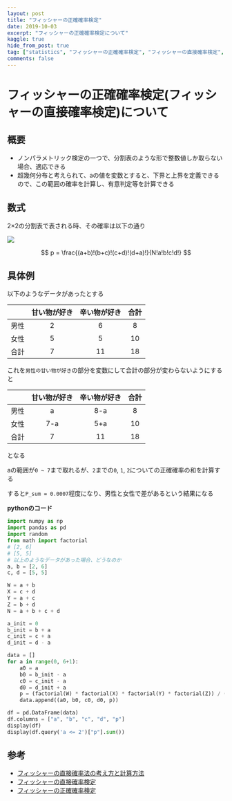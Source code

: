 ```yaml
---
layout: post
title: "フィッシャーの正確確率検定"
date: 2019-10-03
excerpt: "フィッシャーの正確確率検定について"
kaggle: true
hide_from_post: true
tag: ["statistics", "フィッシャーの正確確率検定", "フィッシャーの直接確率検定", "nonparametric"]
comments: false
---
```


# フィッシャーの正確確率検定(フィッシャーの直接確率検定)について

## 概要
 - ノンパラメトリック検定の一つで、分割表のような形で整数値しか取らない場合、適応できる  
 - 超幾何分布と考えられて、aの値を変数とすると、下界と上界を定義できるので、この範囲の確率を計算し、有意判定等を計算できる  

## 数式
2×2の分割表で表される時、その確率は以下の通り  

<div> 
  <img src="https://user-images.githubusercontent.com/4949982/143178766-35d880bd-f1d4-42f7-8a26-fcba255d2243.png">
</div>

$$
p = \frac{(a+b)!(b+c)!(c+d)!(d+a)!}{N!a!b!c!d!}
$$

## 具体例

以下のようなデータがあったとする

|      | 甘い物が好き | 辛い物が好き | 合計 |
|:----:|:------------:|:------------:|:----:|
| 男性 |       2      |       6      |   8  |
| 女性 |       5      |       5      |  10  |
| 合計 |       7      |      11      |  18  |

これを`男性の甘い物が好き`の部分を変数にして合計の部分が変わらないようにすると

|      | 甘い物が好き | 辛い物が好き | 合計 |
|:----:|:------------:|:------------:|:----:|
| 男性 |       a      |      8-a     |   8  |
| 女性 |      7-a     |      5+a     |  10  |
| 合計 |       7      |      11      |  18  |

となる  

aの範囲が`0 ~ 7`まで取れるが、`2`までの`0`, `1`, `2`についての正確確率の和を計算する  

すると`P_sum = 0.0007`程度になり、男性と女性で差があるという結果になる  

**pythonのコード**  

```python
import numpy as np
import pandas as pd
import random
from math import factorial
# [2, 6]
# [5, 5]
# 以上のようなデータがあった場合、どうなのか
a, b = [2, 6]
c, d = [5, 5]

W = a + b
X = c + d
Y = a + c
Z = b + d
N = a + b + c + d

a_init = 0
b_init = b + a
c_init = c + a
d_init = d - a

data = []
for a in range(0, 6+1):
    a0 = a
    b0 = b_init - a
    c0 = c_init - a
    d0 = d_init + a
    p = (factorial(W) * factorial(X) * factorial(Y) * factorial(Z)) / ( factorial(n) * factorial(a0) * factorial(b0) * factorial(c0) * factorial(d0) ) 
    data.append((a0, b0, c0, d0, p))

df = pd.DataFrame(data)
df.columns = ["a", "b", "c", "d", "p"]
display(df)
display(df.query('a <= 2')["p"].sum())
```


## 参考
 - [フィッシャーの直接確率法の考え方と計算方法](https://mathwords.net/seikakukakuritu)
 - [フィッシャーの直接確率検定](https://data-science.gr.jp/theory/tst_fisher_exact_probability_test.html)
 - [フィッシャーの正確確率検定](https://ja.wikipedia.org/wiki/%E3%83%95%E3%82%A3%E3%83%83%E3%82%B7%E3%83%A3%E3%83%BC%E3%81%AE%E6%AD%A3%E7%A2%BA%E7%A2%BA%E7%8E%87%E6%A4%9C%E5%AE%9A)
